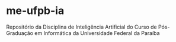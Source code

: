 # me-ufpb-ia
Repositório da Disciplina de Inteligência Artificial do Curso de Pós-Graduação em Informática da Universidade Federal da Paraíba
